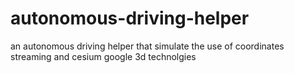 # autonomous-driving-helper
an autonomous driving helper that simulate the use of coordinates streaming and cesium google 3d technolgies
